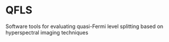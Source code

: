 # QFLS
Software tools for evaluating quasi-Fermi level splitting based on hyperspectral imaging techniques
